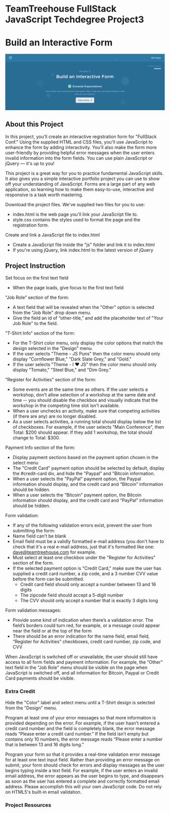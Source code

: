 # TeamTreehouse FullStack JavaScript Techdegree Project3
# Build an Interactive Form
![alt text](https://github.com/newKeating/FS-techdegree-project3-Build-an-Interactive-Form/blob/master/Project3-Pass-Confirmed.png)

## About this Project
In this project, you'll create an interactive registration form for "FullStack Conf." Using the supplied HTML and CSS files, you'll use JavaScript to enhance the form by adding interactivity. You’ll also make the form more user-friendly by providing helpful error messages when the user enters invalid information into the form fields. You can use plain JavaScript or jQuery –– it's up to you!

This project is a great way for you to practice fundamental JavaScript skills. It also gives you a simple interactive portfolio project you can use to show off your understanding of JavaScript. Forms are a large part of any web application, so learning how to make them easy-to-use, interactive and responsive is a task worth mastering.

Download the project files. We've supplied two files for you to use:

- index.html is the web page you'll link your JavaScript file to.
- style.css contains the styles used to format the page and the registration form.

Create and link a JavaScript file to index.html

- Create a JavaScript file inside the "js" folder and link it to index.html
- If you're using jQuery, link index.html to the latest version of jQuery

## Project Instruction
Set focus on the first text field
- When the page loads, give focus to the first text field

”Job Role” section of the form:
- A text field that will be revealed when the "Other" option is selected from the "Job Role" drop down menu.
- Give the field an id of “other-title,” and add the placeholder text of "Your Job Role" to the field.

”T-Shirt Info” section of the form:
- For the T-Shirt color menu, only display the color options that match the design selected in the "Design" menu.
- If the user selects "Theme - JS Puns" then the color menu should only display "Cornflower Blue," "Dark Slate Grey," and "Gold."
- If the user selects "Theme - I ♥ JS" then the color menu should only display "Tomato," "Steel Blue," and "Dim Grey."

”Register for Activities” section of the form:

- Some events are at the same time as others. If the user selects a workshop, don't allow selection of a workshop at the same date and time -- you should disable the checkbox and visually indicate that the workshop in the competing time slot isn't available.
- When a user unchecks an activity, make sure that competing activities (if there are any) are no longer disabled.
- As a user selects activities, a running total should display below the list of checkboxes. For example, if the user selects "Main Conference", then Total: $200 should appear. If they add 1 workshop, the total should change to Total: $300.

Payment Info section of the form:

- Display payment sections based on the payment option chosen in the select menu
- The "Credit Card" payment option should be selected by default, display the #credit-card div, and hide the "Paypal" and "Bitcoin information.
- When a user selects the "PayPal" payment option, the Paypal information should display, and the credit card and “Bitcoin” information should be hidden.
- When a user selects the "Bitcoin" payment option, the Bitcoin information should display, and the credit card and “PayPal” information should be hidden.

Form validation:

- If any of the following validation errors exist, prevent the user from submitting the form:
- Name field can't be blank
- Email field must be a validly formatted e-mail address (you don't have to check that it's a real e-mail address, just that it's formatted like one: dave@teamtreehouse.com for example.
- Must select at least one checkbox under the "Register for Activities" section of the form.
- If the selected payment option is "Credit Card," make sure the user has supplied a credit card number, a zip code, and a 3 number CVV value before the form can be submitted.
  - Credit card field should only accept a number between 13 and 16 digits
  - The zipcode field should accept a 5-digit number
  - The CVV should only accept a number that is exactly 3 digits long

Form validation messages:

- Provide some kind of indication when there’s a validation error. The field’s borders could turn red, for example, or a message could appear near the field or at the top of the form
- There should be an error indication for the name field, email field, “Register for Activities” checkboxes, credit card number, zip code, and CVV

When JavaScript is switched off or unavailable, the user should still have access to all form fields and payment information. For example, the “Other” text field in the "Job Role" menu should be visible on the page when JavaScript is switched off, and all information for Bitcoin, Paypal or Credit Card payments should be visible.

### Extra Credit

Hide the "Color" label and select menu until a T-Shirt design is selected from the "Design" menu.

Program at least one of your error messages so that more information is provided depending on the error. For example, if the user hasn’t entered a credit card number and the field is completely blank, the error message reads “Please enter a credit card number.” If the field isn’t empty but contains only 10 numbers, the error message reads “Please enter a number that is between 13 and 16 digits long.”

Program your form so that it provides a real-time validation error message for at least one text input field. Rather than providing an error message on submit, your form should check for errors and display messages as the user begins typing inside a text field. For example, if the user enters an invalid email address, the error appears as the user begins to type, and disappears as soon as the user has entered a complete and correctly formatted email address. Please accomplish this will your own JavaScript code. Do not rely on HTML5's built-in email validation.

### Project Resources
